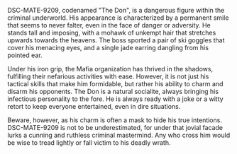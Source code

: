 DSC-MATE-9209, codenamed "The Don", is a dangerous figure within the criminal underworld. His appearance is characterized by a permanent smile that seems to never falter, even in the face of danger or adversity. He stands tall and imposing, with a mohawk of unkempt hair that stretches upwards towards the heavens. The boss sported a pair of ski goggles that cover his menacing eyes, and a single jade earring dangling from his pointed ear.

Under his iron grip, the Mafia organization has thrived in the shadows, fulfilling their nefarious activities with ease. However, it is not just his tactical skills that make him formidable, but rather his ability to charm and disarm his opponents. The Don is a natural socialite, always bringing his infectious personality to the fore. He is always ready with a joke or a witty retort to keep everyone entertained, even in dire situations.

Beware, however, as his charm is often a mask to hide his true intentions. DSC-MATE-9209 is not to be underestimated, for under that jovial facade lurks a cunning and ruthless criminal mastermind. Any who cross him would be wise to tread lightly or fall victim to his deadly wrath.